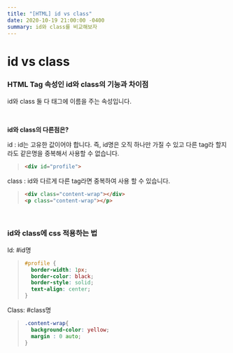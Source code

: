```yaml
---
title: "[HTML] id vs class"
date: 2020-10-19 21:00:00 -0400
summary: id와 class를 비교해보자
---
```



# id vs class

### HTML Tag 속성인 id와 class의 기능과 차이점

id와 class 둘 다 태그에 이름을 주는 속성입니다.

<br>

**id와 class의 다른점은?**

id : id는 고유한 값이어야 합니다. 즉, id명은 오직 하나만 가질 수 있고 다른 tag라 할지라도 같은명을 중복해서 사용할 수 없습니다.

> ```html
> <div id="profile">
> ```

class : id와 다르게 다른 tag라면 중복하여 사용 할 수 있습니다.

> ```html
> <div class="content-wrap"></div>
> <p class="content-wrap"></p>
> ```


<br>

### id와 class에 css 적용하는 법


Id: #id명

> ```css
> #profile {
>   border-width: 1px;
>   border-color: black;
>   border-style: solid;
>   text-align: center;
> }
> ```



Class: #class명

> ```css
> .content-wrap{
>   background-color: yellow;
>   margin : 0 auto;
> }
> ```

